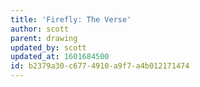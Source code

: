 ```yaml
---
title: 'Firefly: The Verse'
author: scott
parent: drawing
updated_by: scott
updated_at: 1601684500
id: b2379a30-c677-4910-a9f7-a4b012171474
---
```

